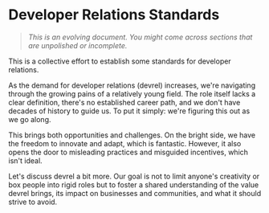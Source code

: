 # Developer Relations Standards

> _This is an evolving document. You might come across sections that are unpolished or incomplete._

This is a collective effort to establish some standards for developer relations.

As the demand for developer relations (devrel) increases, we're navigating through the growing pains of a relatively young field. The role itself lacks a clear definition, there's no established career path, and we don't have decades of history to guide us. To put it simply: we're figuring this out as we go along.

This brings both opportunities and challenges. On the bright side, we have the freedom to innovate and adapt, which is fantastic. However, it also opens the door to misleading practices and misguided incentives, which isn't ideal.

Let's discuss devrel a bit more. Our goal is not to limit anyone's creativity or box people into rigid roles but to foster a shared understanding of the value devrel brings, its impact on businesses and communities, and what it should strive to avoid.
